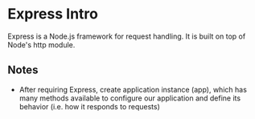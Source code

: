 # Express Intro

Express is a Node.js framework for request handling. It is built on top of Node's http module. 

## Notes
- After requiring Express, create application instance (app), which has many methods available to configure
our application and define its behavior (i.e. how it responds to requests)
